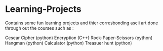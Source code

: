 # Learning-Projects
Contains some fun learning projects and thier corresbonding ascii art done through out the courses such as :

Cesear Cipher (python)
Encryption (C++)
Rock-Paper-Scissors (python)
Hangman (python)
Calculator (python)
Treasuer hunt (python)
